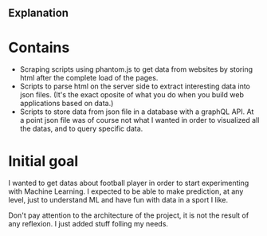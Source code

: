 ## Explanation

# Contains
* Scraping scripts using phantom.js to get data from websites by storing html after the complete load of the pages.
* Scripts to parse html on the server side to extract interesting data into json files. (It's the exact oposite of what
 you do when you build web applications based on data.)
* Scripts to store data from json file in a database with a graphQL API. At a point json file was of course not what I wanted
in order to visualized all the datas, and to query specific data.

# Initial goal
I wanted to get datas about football player in order to start experimenting with Machine Learning. I expected to be able to
make prediction, at any level, just to understand ML and have fun with data in a sport I like.

Don't pay attention to the architecture of the project, it is not the result of any reflexion.
I just added stuff folling my needs.
